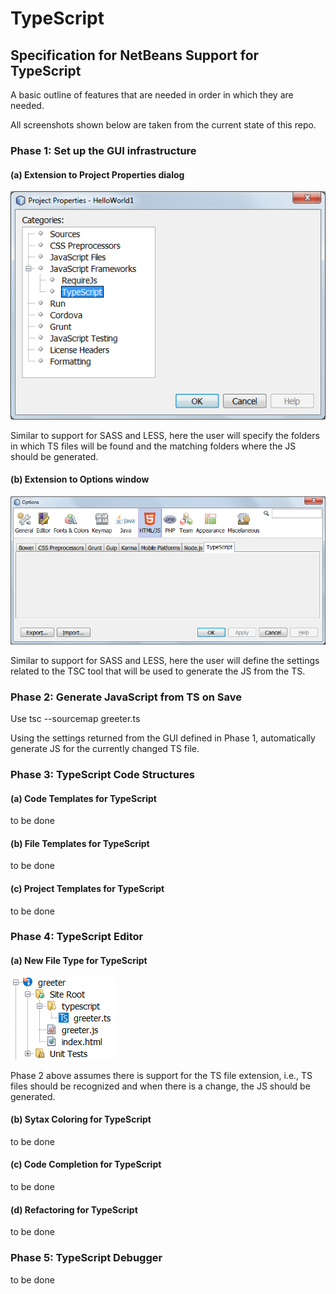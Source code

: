 # TypeScript

## Specification for NetBeans Support for TypeScript

A basic outline of features that are needed in order in which they are needed.

All screenshots shown below are taken from the current state of this repo.

### Phase 1: Set up the GUI infrastructure

#### (a) Extension to Project Properties dialog

<img src="images/typescript-properties.png"/>

Similar to support for SASS and LESS, here the user will
specify the folders in which TS files will be found
and the matching folders where the JS should be generated.

#### (b) Extension to Options window

<img src="images/typescript-options.png"/>

Similar to support for SASS and LESS, here the user will
define the settings related to the TSC tool that will be
used to generate the JS from the TS.

### Phase 2: Generate JavaScript from TS on Save

Use tsc --sourcemap greeter.ts

Using the settings returned from the GUI defined in Phase 1,
automatically generate JS for the currently changed TS file.

### Phase 3: TypeScript Code Structures

#### (a) Code Templates for TypeScript

to be done

#### (b) File Templates for TypeScript

to be done

#### (c) Project Templates for TypeScript

to be done

### Phase 4: TypeScript Editor

#### (a) New File Type for TypeScript

<img src="images/typescript-filetype.png"/>

Phase 2 above assumes there is support for the TS file extension,
i.e., TS files should be recognized and when there is a change,
the JS should be generated.

#### (b) Sytax Coloring for TypeScript

to be done

#### (c) Code Completion for TypeScript

to be done

#### (d) Refactoring for TypeScript

to be done

### Phase 5: TypeScript Debugger

to be done

